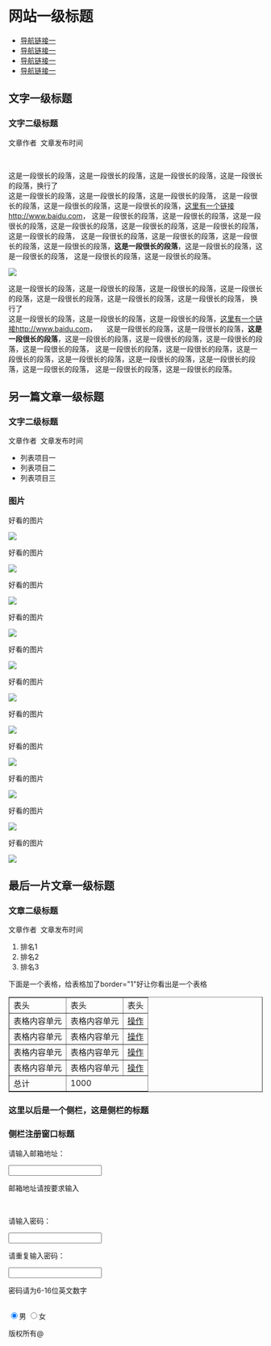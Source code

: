 <!DOCTYPE HTML>
<html>
<head>
<meta http-equiv="Content-Type" content="text/html; charset=utf-8">
<title>2017lfehtml01</title>
</head>
<body>
<h1>网站一级标题</h1>
<ul>
 <li> <a href="#">导航链接一</a></li>
 <li> <a href="#">导航链接一</a></li>
 <li> <a href="#">导航链接一</a></li>
 <li> <a href="#">导航链接一</a></li>
</ul>
<h2>文字一级标题</h2>
   <h3>文字二级标题</h3>
      <p>文章作者&nbsp;&nbsp;文章发布时间</p>
      <p>这是一段很长的段落，这是一段很长的段落，这是一段很长的段落，这是一段很长的段落，换行了<br>这是一段很长的段落，这是一段很长的段落，这是一段很长的段落，
      这是一段很长的段落，这是一段很长的段落，这是一段很长的段落，<a href="http://www.baidu.com">这里有一个链接http://www.baidu.com</a>，
      这是一段很长的段落，这是一段很长的段落，这是一段很长的段落，这是一段很长的段落，这是一段很长的段落，这是一段很长的段落，这是一段很长的段落，
      这是一段很长的段落，这是一段很长的段落，这是一段很长的段落，这是一段很长的段落，<b>这是一段很长的段落</b>，这是一段很长的段落，这是一段很长的段落，
      这是一段很长的段落，这是一段很长的段落。</p>
      <img src="http://image17-c.poco.cn/mypoco/myphoto/20150914/22/17431651620150914225440030_640.jpg">
      <p>这是一段很长的段落，这是一段很长的段落，这是一段很长的段落，这是一段很长的段落，这是一段很长的段落，这是一段很长的段落，这是一段很长的段落，
      换行了<br>这是一段很长的段落，这是一段很长的段落，这是一段很长的段落，<a href="http://www.baidu.com">这里有一个链接http://www.baidu.com</a>，
      这是一段很长的段落，这是一段很长的段落，<b>这是一段很长的段落</b>，这是一段很长的段落，这是一段很长的段落，这是一段很长的段落，这是一段很长的段落，
      这是一段很长的段落，这是一段很长的段落，这是一段很长的段落，这是一段很长的段落，这是一段很长的段落，这是一段很长的段落，这是一段很长的段落，
      这是一段很长的段落，这是一段很长的段落。</p>
<h2>另一篇文章一级标题</h2>
<h3>文字二级标题</h3>
<p>文章作者&nbsp;&nbsp;文章发布时间</p>
<ul>
<li>列表项目一</li>
<li>列表项目二</li>
<li>列表项目三</li>
</ul>
<h3>图片</h3>
<p>好看的图片</p>
<img src="http://image17-c.poco.cn/mypoco/myphoto/20150914/22/17431651620150914225440030_640.jpg">
<p>好看的图片<p>
<img src="http://img.hb.aicdn.com/b07ebcd8c631582d264d6693ae5747a86b31e12530c86-qbLNP7_fw658">
<p>好看的图片</p>
<img src="http://img.hb.aicdn.com/ea04fec024ecff44da093effccbb587e1fc0d4b14cefc-Ja6YTR">
<p>好看的图片</p>
<img src="http://img.hb.aicdn.com/ea04fec024ecff44da093effccbb587e1fc0d4b14cefc-Ja6YTR_fw658">
<p>好看的图片</p>
<img src="http://image17-c.poco.cn/mypoco/myphoto/20150914/22/17431651620150914225440030_640.jpg">
<p>好看的图片</p>
<img src="http://image17-c.poco.cn/mypoco/myphoto/20150914/22/17431651620150914225440030_640.jpg">
<p>好看的图片</p>
<img src="http://image17-c.poco.cn/mypoco/myphoto/20150914/22/17431651620150914225440030_640.jpg">
<p>好看的图片</p>
<img src="http://image17-c.poco.cn/mypoco/myphoto/20150914/22/17431651620150914225440030_640.jpg">
<p>好看的图片</p>
<img src="http://image17-c.poco.cn/mypoco/myphoto/20150914/22/17431651620150914225440030_640.jpg">
<p>好看的图片</p>
<img src="http://image17-c.poco.cn/mypoco/myphoto/20150914/22/17431651620150914225440030_640.jpg">
<p>好看的图片</p>
<img src="http://image17-c.poco.cn/mypoco/myphoto/20150914/22/17431651620150914225440030_640.jpg">

<h2>最后一片文章一级标题</h2>
<h3>文章二级标题</h3>
<p>文章作者&nbsp;&nbsp;文章发布时间</p>
<ol>
<li>排名1</li>
<li>排名2</li>
<li>排名3</li>
</ol>
<p>下面是一个表格，给表格加了border="1"好让你看出是一个表格</p>
<table border="1">
<tr>
<td>表头</td>
<td>表头</td>
<td>表头</td>
</tr>
<tr>
<td>表格内容单元</td>
<td>表格内容单元</td>
<td><a href="https://www.baidu.com/">操作</a></td>
</tr>
<tr>
<td>表格内容单元</td>
<td>表格内容单元</td>
<td><a href="https://www.baidu.com/">操作</a></td>
</tr>
<tr>
<td>表格内容单元</td>
<td>表格内容单元</td>
<td><a href="https://www.baidu.com/">操作</a></td>
</tr>
<tr>
<td>表格内容单元</td>
<td>表格内容单元</td>
<td><a href="https://www.baidu.com/">操作</a></td>
</tr><tr>
<td>总计</td>
<td colspan="2">1000</td>
</tr>
</table>
<h3>这里以后是一个侧栏，这是侧栏的标题</h3>
<h3>侧栏注册窗口标题</h3>
<form>
<p>请输入邮箱地址：</p>
<input type="text" name="这是一个文本输入框"><br>
<p>邮箱地址请按要求输入</p><br>
<p>请输入密码：</p><input type="text" name="这是一个文本输入框">
<p>请重复输入密码：</p><input type="text" name="这是一个文本输入框"><br>
<p>密码请为6-16位英文数字</p>
</form>
<br>
<form>
<input type="radio" name="sex" value="male" checked>男
<input type="radio" name="sex" value="female">女
</form>
<p>版权所有@</p>
</body>
</html>
